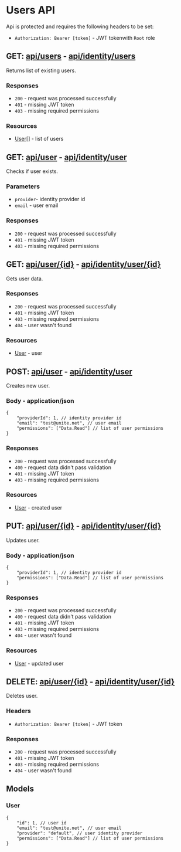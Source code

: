 # Users API
Api is protected and requires the following headers to be set:
- `Authorization: Bearer [token]` - JWT tokenwith `Root` role

## GET: [api/users](http://localhost:5000/api/users) - [api/identity/users](https://localhost/api/identity/users)
Returns list of existing users.

### Responses
- `200` - request was processed successfully
- `401` - missing JWT token
- `403` - missing required permissions

### Resources
- [User](#user)[] - list of users


## GET: [api/user](http://localhost:5000/api/user) - [api/identity/user](https://localhost/api/identity/user)
Checks if user exists.

### Parameters
- `provider`- identity provider id
- `email` - user email

### Responses
- `200` - request was processed successfully
- `401` - missing JWT token
- `403` - missing required permissions


## GET: [api/user/{id}](http://localhost:5000/api/user/1) - [api/identity/user/{id}](https://localhost/api/identity/user/1)
Gets user data.

### Responses
- `200` - request was processed successfully
- `401` - missing JWT token
- `403` - missing required permissions
- `404` - user wasn't found

### Resources
- [User](#user) - user


## POST: [api/user](http://localhost:5000/api/user) - [api/identity/user](https://localhost/api/identity/user)
Creates new user.

### Body - application/json
```jsonc
{
    "providerId": 1, // identity provider id
    "email": "test@unite.net", // user email
    "permissions": ["Data.Read"] // list of user permissions
}
```

### Responses
- `200` - request was processed successfully
- `400` - request data didn't pass validation
- `401` - missing JWT token
- `403` - missing required permissions

### Resources
- [User](#user) - created user


## PUT: [api/user/{id}](http://localhost:5000/api/user/1) - [api/identity/user/{id}](https://localhost/api/identity/user/1)
Updates user.

### Body - application/json
```jsonc
{
    "providerId": 1, // identity provider id
    "permissions": ["Data.Read"] // list of user permissions
}
```

### Responses
- `200` - request was processed successfully
- `400` - request data didn't pass validation
- `401` - missing JWT token
- `403` - missing required permissions
- `404` - user wasn't found

### Resources
- [User](#user) - updated user


## DELETE: [api/user/{id}](http://localhost:5000/api/user/1) - [api/identity/user/{id}](https://localhost/api/identity/user/1)
Deletes user.

### Headers
- `Authorization: Bearer [token]` - JWT token

### Responses
- `200` - request was processed successfully
- `401` - missing JWT token
- `403` - missing required permissions
- `404` - user wasn't found


## Models

### User
```jsonc
{
    "id": 1, // user id
    "email": "test@unite.net", // user email
    "provider": "default", // user identity provider
    "permissions": ["Data.Read"] // list of user permissions
}
```
